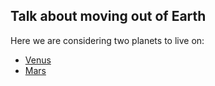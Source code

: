 ## Talk about moving out of Earth

Here we are considering two planets to live on: 

* [Venus](https://solarsystem.nasa.gov/planets/venus/overview/)
* [Mars](https://solarsystem.nasa.gov/planets/mars/overview)
